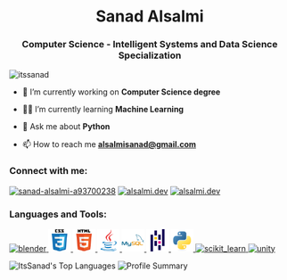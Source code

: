 <!--
![MasterHead](https://wallpapercave.com/wp/wp4932312.jpg)
-->
<h1 align="center">Sanad Alsalmi</h1>
<h3 align="center">Computer Science - Intelligent Systems and Data Science Specialization</h3>

<p align="left"> <img src="https://komarev.com/ghpvc/?username=itssanad&label=Profile%20views&color=0e75b6&style=flat" alt="itssanad" /> </p>

- 🔭 I’m currently working on **Computer Science degree**

- 👨‍💻 I’m currently learning **Machine Learning**

- 💬 Ask me about **Python**

- 📫 How to reach me **alsalmisanad@gmail.com** 

<h3 align="left">Connect with me:</h3>
<p align="left">
<a href="https://linkedin.com/in/sanad-alsalmi" target="blank"><img align="center" src="https://raw.githubusercontent.com/rahuldkjain/github-profile-readme-generator/master/src/images/icons/Social/linked-in-alt.svg" alt="sanad-alsalmi-a93700238" height="30" width="40" /></a>
<a href="https://www.instagram.com/sanad_alsalmi" target="blank"><img align="center" src="https://raw.githubusercontent.com/rahuldkjain/github-profile-readme-generator/master/src/images/icons/Social/instagram.svg" alt="alsalmi.dev" height="30" width="40" /></a>
<a href="https://www.kaggle.com/isanad" target="blank"><img align="center" src="https://www.vectorlogo.zone/logos/kaggle/kaggle-ar21.svg" alt="alsalmi.dev" height="45" width="95" /></a>
</p>

<h3 align="left">Languages and Tools:</h3>
<p align="left"> <a href="https://www.blender.org/" target="_blank" rel="noreferrer"> <img src="https://download.blender.org/branding/community/blender_community_badge_white.svg" alt="blender" width="40" height="40"/> </a> <a href="https://www.w3schools.com/css/" target="_blank" rel="noreferrer"> <img src="https://raw.githubusercontent.com/devicons/devicon/master/icons/css3/css3-original-wordmark.svg" alt="css3" width="40" height="40"/> </a> <a href="https://www.w3.org/html/" target="_blank" rel="noreferrer"> <img src="https://raw.githubusercontent.com/devicons/devicon/master/icons/html5/html5-original-wordmark.svg" alt="html5" width="40" height="40"/> </a> <a href="https://www.java.com" target="_blank" rel="noreferrer"> <img src="https://raw.githubusercontent.com/devicons/devicon/master/icons/java/java-original.svg" alt="java" width="40" height="40"/> </a> <a href="https://www.mysql.com/" target="_blank" rel="noreferrer"> <img src="https://raw.githubusercontent.com/devicons/devicon/master/icons/mysql/mysql-original-wordmark.svg" alt="mysql" width="40" height="40"/> </a> <a href="https://pandas.pydata.org/" target="_blank" rel="noreferrer"> <img src="https://raw.githubusercontent.com/devicons/devicon/2ae2a900d2f041da66e950e4d48052658d850630/icons/pandas/pandas-original.svg" alt="pandas" width="40" height="40"/> </a> <a href="https://www.python.org" target="_blank" rel="noreferrer"> <img src="https://raw.githubusercontent.com/devicons/devicon/master/icons/python/python-original.svg" alt="python" width="40" height="40"/> </a> <a href="https://scikit-learn.org/" target="_blank" rel="noreferrer"> <img src="https://upload.wikimedia.org/wikipedia/commons/0/05/Scikit_learn_logo_small.svg" alt="scikit_learn" width="40" height="40"/> </a> <a href="https://unity.com/" target="_blank" rel="noreferrer"> <img src="https://www.vectorlogo.zone/logos/unity3d/unity3d-icon.svg" alt="unity" width="40" height="40"/> </a> </p>

![ItsSanad's Top Languages](https://github-readme-stats.vercel.app/api/top-langs/?username=ItsSanad&theme=tokyonight&show_icons=true&hide_border=true&layout=compact)
![Profile Summary](https://github-profile-summary-cards.vercel.app/api/cards/profile-details?username=itssanad&theme=github_dark)

